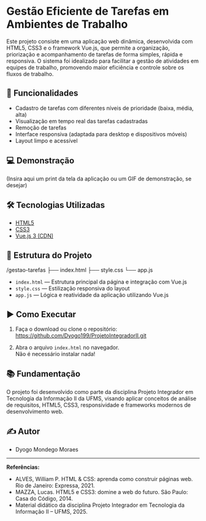 # Gestão Eficiente de Tarefas em Ambientes de Trabalho

Este projeto consiste em uma aplicação web dinâmica, desenvolvida com HTML5, CSS3 e o framework Vue.js, que permite a organização, priorização e acompanhamento de tarefas de forma simples, rápida e responsiva. O sistema foi idealizado para facilitar a gestão de atividades em equipes de trabalho, promovendo maior eficiência e controle sobre os fluxos de trabalho.

## 🚀 Funcionalidades

- Cadastro de tarefas com diferentes níveis de prioridade (baixa, média, alta)
- Visualização em tempo real das tarefas cadastradas
- Remoção de tarefas
- Interface responsiva (adaptada para desktop e dispositivos móveis)
- Layout limpo e acessível

## 💻 Demonstração

(Insira aqui um print da tela da aplicação ou um GIF de demonstração, se desejar)

## 🛠️ Tecnologias Utilizadas

- [HTML5](https://developer.mozilla.org/pt-BR/docs/Web/HTML)
- [CSS3](https://developer.mozilla.org/pt-BR/docs/Web/CSS)
- [Vue.js 3 (CDN)](https://vuejs.org/guide/quick-start.html#using-cdn)

## 📁 Estrutura do Projeto

/gestao-tarefas
├── index.html
├── style.css
└── app.js


- `index.html` — Estrutura principal da página e integração com Vue.js
- `style.css` — Estilização responsiva do layout
- `app.js` — Lógica e reatividade da aplicação utilizando Vue.js

## ▶️ Como Executar

1. Faça o download ou clone o repositório:
https://github.com/Dyogo199/ProjetoIntegradorII.git

2. Abra o arquivo `index.html` no navegador.  
Não é necessário instalar nada!

## 📚 Fundamentação

O projeto foi desenvolvido como parte da disciplina Projeto Integrador em Tecnologia da Informação II da UFMS, visando aplicar conceitos de análise de requisitos, HTML5, CSS3, responsividade e frameworks modernos de desenvolvimento web.

## ✍️ Autor

- Dyogo Mondego Moraes


---

**Referências:**

- ALVES, William P. HTML & CSS: aprenda como construir páginas web. Rio de Janeiro: Expressa, 2021.
- MAZZA, Lucas. HTML5 e CSS3: domine a web do futuro. São Paulo: Casa do Código, 2014.
- Material didático da disciplina Projeto Integrador em Tecnologia da Informação II – UFMS, 2025.


